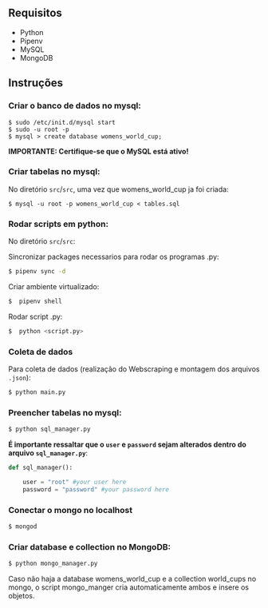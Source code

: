 ## Requisitos

* Python 
* Pipenv 
* MySQL
* MongoDB

## Instruções

### Criar o banco de dados no mysql:

```
$ sudo /etc/init.d/mysql start
$ sudo -u root -p
$ mysql > create database womens_world_cup;
```

**IMPORTANTE: Certifique-se que o MySQL está ativo!**

### Criar tabelas no mysql:

No diretório `src`/`src`, uma vez que womens_world_cup ja foi criada:
```
$ mysql -u root -p womens_world_cup < tables.sql
```

### Rodar scripts em python:

No diretório `src`/`src`:

Sincronizar packages necessarios para rodar os programas .py:
```sh
$ pipenv sync -d
```

Criar ambiente virtualizado:
```sh
$  pipenv shell
```

Rodar script .py:
```sh
$  python <script.py>
```

### Coleta de dados

Para coleta de dados (realização do Webscraping e montagem dos arquivos `.json`):

```sh
$ python main.py
```

### Preencher tabelas no mysql:

```sh
$ python sql_manager.py
```
**É importante ressaltar que o `user` e `password` sejam alterados dentro do arquivo `sql_manager.py`**:

~~~python
def sql_manager():

    user = "root" #your user here
    password = "password" #your password here
~~~


### Conectar o mongo no localhost

```sh
$ mongod
```


### Criar database e collection no MongoDB:

```sh
$ python mongo_manager.py
```

Caso não haja a database womens_world_cup e a collection world_cups no mongo, o script mongo_manger cria automaticamente ambos e insere os objetos.



